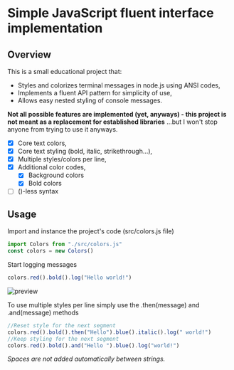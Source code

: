 # Simple JavaScript fluent interface implementation

## Overview
This is a small educational project that:
- Styles and colorizes terminal messages in node.js using ANSI codes,
- Implements a fluent API pattern for simplicity of use,
- Allows easy nested styling of console messages.

**Not all possible features are implemented (yet, anyways) - this project is not meant as a replacement for established libraries** 
...but I won't stop anyone from trying to use it anyways.

- [x] Core text colors,
- [x] Core text styling (bold, italic, strikethrough...),
- [x] Multiple styles/colors per line,
- [x] Additional color codes,
  - [x] Background colors
  - [x] Bold colors
- [ ] ()-less syntax

## Usage

Import and instance the project's code (src/colors.js file)
```javascript
import Colors from "./src/colors.js"
const colors = new Colors()
```
Start logging messages
```javascript
colors.red().bold().log("Hello world!")
```
![preview](https://github.com/Bartosz-Pilarski/fluent-interface-colors/assets/86968046/8c865c25-0c16-4cb4-890f-2f00b50d462d)

To use multiple styles per line simply use the .then(message) and .and(message) methods
```javascript
//Reset style for the next segment
colors.red().bold().then("Hello").blue().italic().log(" world!")
//Keep styling for the next segment
colors.red().bold().and("Hello ").blue().log("world!")
```
*Spaces are not added automatically between strings.*
